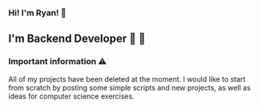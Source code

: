 ### Hi! I'm Ryan! 👋
<h2>I'm Backend Developer  🧠  👾</h2>
    <h3>Important information ⚠️</h3>
</hr>
    <p>All of my projects have been deleted at the moment. I would like to start from scratch by posting some simple scripts and new projects, as well as ideas for computer science exercises.</p>
</div>
